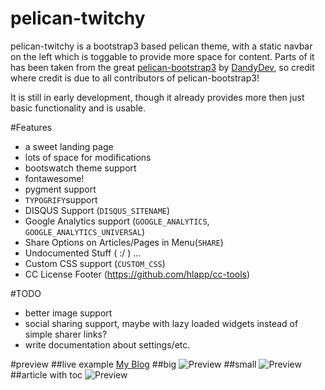 pelican-twitchy
===================

pelican-twitchy is a bootstrap3 based pelican theme, with a static navbar on the left which is toggable to provide more space for content. Parts of it has been taken from the great [pelican-bootstrap3](https://github.com/DandyDev/pelican-bootstrap3) by [DandyDev](http://dandydev.net/), so credit where credit is due to all contributors of pelican-bootstrap3!

It is still in early development, though it already provides more then just basic functionality and is usable.

#Features

*    a sweet landing page
*    lots of space for modifications
*    bootswatch theme support
*    fontawesome!
*    pygment support
*    `TYPOGRIFY`support
*    DISQUS Support (`DISQUS_SITENAME`)
*    Google Analytics support (`GOOGLE_ANALYTICS`, `GOOGLE_ANALYTICS_UNIVERSAL`)
*    Share Options on Articles/Pages in Menu(`SHARE`)
*    Undocumented Stuff ( :/ ) ...
*    Custom CSS support (`CUSTOM_CSS`)
*    CC License Footer (https://github.com/hlapp/cc-tools)

#TODO

*    better image support
*    social sharing support, maybe with lazy loaded widgets instead of simple sharer links?
*    write documentation about settings/etc.

#preview 
##live example
[My Blog](http://www.heroicdebugging.biz)
##big
![Preview](/preview_big.PNG)
##small
![Preview](/preview_small.PNG)
##article with toc
![Preview](/preview_article.PNG)

